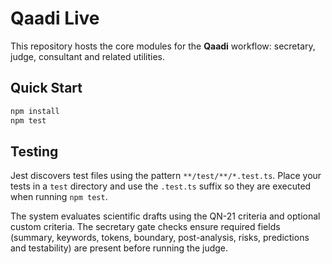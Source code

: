 # Qaadi Live

This repository hosts the core modules for the **Qaadi** workflow: secretary, judge, consultant and related utilities.

## Quick Start

```bash
npm install
npm test
```

## Testing

Jest discovers test files using the pattern `**/test/**/*.test.ts`. Place your
tests in a `test` directory and use the `.test.ts` suffix so they are executed
when running `npm test`.

The system evaluates scientific drafts using the QN-21 criteria and optional custom criteria. The secretary gate checks ensure required fields (summary, keywords, tokens, boundary, post-analysis, risks, predictions and testability) are present before running the judge.

